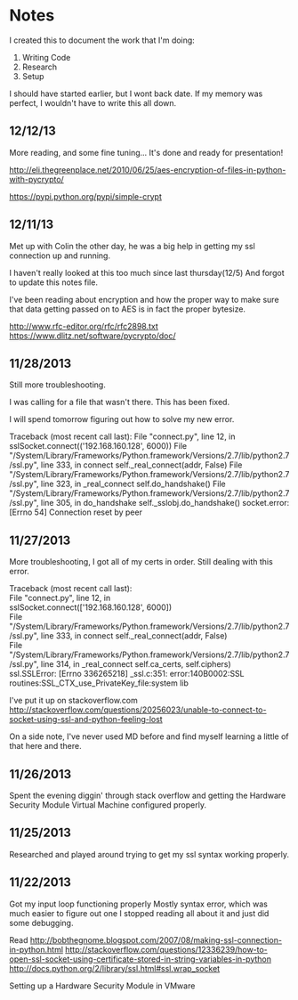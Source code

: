 Notes
================

I created this to document the work that I'm doing:
1. Writing Code
2. Research
3. Setup

I should have started earlier, but I wont back date.
If my memory was perfect, I wouldn't have to write
this all down.

12/12/13
----------------
More reading, and some fine tuning...
It's done and ready for presentation!


http://eli.thegreenplace.net/2010/06/25/aes-encryption-of-files-in-python-with-pycrypto/

https://pypi.python.org/pypi/simple-crypt

12/11/13
----------------
Met up with Colin the other day, he was a big help in getting my
ssl connection up and running.

I haven't really looked at this too much since last thursday(12/5)
And forgot to update this notes file.

I've been reading about encryption and how the proper way to
make sure that data getting passed on to AES is in fact the proper bytesize.

http://www.rfc-editor.org/rfc/rfc2898.txt
https://www.dlitz.net/software/pycrypto/doc/

11/28/2013
----------------
Still more troubleshooting.

I was calling for a file that wasn't there. This has been fixed.  

I will spend tomorrow figuring out how to solve my new error.

Traceback (most recent call last):
  File "connect.py", line 12, in <module>
    sslSocket.connect(('192.168.160.128', 6000))
  File "/System/Library/Frameworks/Python.framework/Versions/2.7/lib/python2.7/ssl.py", line 333, in connect
    self._real_connect(addr, False)
  File "/System/Library/Frameworks/Python.framework/Versions/2.7/lib/python2.7/ssl.py", line 323, in _real_connect
    self.do_handshake()
  File "/System/Library/Frameworks/Python.framework/Versions/2.7/lib/python2.7/ssl.py", line 305, in do_handshake
    self._sslobj.do_handshake()
socket.error: [Errno 54] Connection reset by peer

11/27/2013
----------------
More troubleshooting, I got all of my certs in order.
Still dealing with this error.

Traceback (most recent call last):  
  File "connect.py", line 12, in <module>  
    sslSocket.connect(['192.168.160.128', 6000])  
  File "/System/Library/Frameworks/Python.framework/Versions/2.7/lib/python2.7/ssl.py", line 333, in connect
    self._real_connect(addr, False)  
  File "/System/Library/Frameworks/Python.framework/Versions/2.7/lib/python2.7/ssl.py", line 314, in _real_connect
    self.ca_certs, self.ciphers)  
ssl.SSLError: [Errno 336265218] _ssl.c:351: error:140B0002:SSL routines:SSL_CTX_use_PrivateKey_file:system lib

I've put it up on stackoverflow.com
http://stackoverflow.com/questions/20256023/unable-to-connect-to-socket-using-ssl-and-python-feeling-lost

On a side note, I've never used MD before and find myself learning a little of that here and there.

11/26/2013
----------------
Spent the evening diggin' through stack overflow and getting the Hardware Security Module Virtual Machine configured properly.

11/25/2013
----------------
Researched and played around trying to get my ssl syntax working properly.

11/22/2013
----------------
Got my input loop functioning properly
  Mostly syntax error, which was much easier to 
  figure out one I stopped reading all about it
  and just did some debugging.

Read 
  http://bobthegnome.blogspot.com/2007/08/making-ssl-connection-in-python.html
  http://stackoverflow.com/questions/12336239/how-to-open-ssl-socket-using-certificate-stored-in-string-variables-in-python
  http://docs.python.org/2/library/ssl.html#ssl.wrap_socket
  
Setting up a Hardware Security Module in VMware
